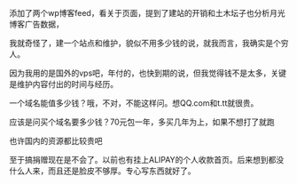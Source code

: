 添加了两个wp博客feed，看关于页面，提到了建站的开销和土木坛子也分析月光博客广告数据，

我就奇怪了，建一个站点和维护，貌似不用多少钱的说，就我而言，我确实是个穷人。

因为我用的是国外的vps吧，年付的，也快到期的说，但我觉得钱不是太多，关键是维护内容付出的时间与经历。

一个域名能值多少钱？哦，不对，不能这样问。想QQ.com和t.tt就很贵。

应该是问买个域名要多少钱？70元包一年，多买几年为上，如果不想打了就跑

也许国内的资源都比较贵吧

至于搞捐赠现在是不会了。以前也有挂上ALIPAY的个人收款首页。后来想到都没什么人来，而且还是脸皮不够厚。专心写东西就好了。
